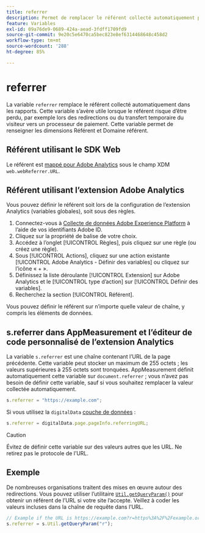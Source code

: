 ```yaml
---
title: referrer
description: Permet de remplacer le référent collecté automatiquement pour un accès.
feature: Variables
exl-id: 09a76de9-0689-424a-aead-3fdff1709fd9
source-git-commit: 9e20c5e6470ca5bec823e8ef6314468648c458d2
workflow-type: tm+mt
source-wordcount: '288'
ht-degree: 85%

---
```


# referrer

La variable `referrer` remplace le référent collecté automatiquement dans les rapports. Cette variable s’avère utile lorsque le référent risque d’être perdu, par exemple lors des redirections ou du transfert temporaire du visiteur vers un processeur de paiement. Cette variable permet de renseigner les dimensions Référent et Domaine référent.

## Référent utilisant le SDK Web

Le référent est [mappé pour Adobe Analytics](https://experienceleague.adobe.com/docs/analytics/implementation/aep-edge/variable-mapping.html?lang=fr) sous le champ XDM `web.webReferrer.URL`.

## Référent utilisant l’extension Adobe Analytics

Vous pouvez définir le référent soit lors de la configuration de l’extension Analytics (variables globales), soit sous des règles.

1. Connectez-vous à [Collecte de données Adobe Experience Platform](https://experience.adobe.com/data-collection) à l’aide de vos identifiants Adobe ID.
2. Cliquez sur la propriété de balise de votre choix.
3. Accédez à l’onglet [!UICONTROL Règles], puis cliquez sur une règle (ou créez une règle).
4. Sous [!UICONTROL Actions], cliquez sur une action existante [!UICONTROL Adobe Analytics - Définir des variables] ou cliquez sur l’icône « + ».
5. Définissez la liste déroulante [!UICONTROL Extension] sur Adobe Analytics et le [!UICONTROL type d’action] sur [!UICONTROL Définir des variables].
6. Recherchez la section [!UICONTROL Référent].

Vous pouvez définir le référent sur n’importe quelle valeur de chaîne, y compris les éléments de données.

## s.referrer dans AppMeasurement et l’éditeur de code personnalisé de l’extension Analytics

La variable `s.referrer` est une chaîne contenant l’URL de la page précédente. Cette variable peut stocker un maximum de 255 octets ; les valeurs supérieures à 255 octets sont tronquées. AppMeasurement définit automatiquement cette variable sur `document.referrer` ; vous n’avez pas besoin de définir cette variable, sauf si vous souhaitez remplacer la valeur collectée automatiquement.

```js
s.referrer = "https://example.com";
```

Si vous utilisez la `digitalData` [couche de données](../../prepare/data-layer.md) :

```js
s.referrer = digitalData.page.pageInfo.referringURL;
```

>[!CAUTION]
>
>Évitez de définir cette variable sur des valeurs autres que les URL. Ne retirez pas le protocole de lʼURL.

## Exemple

De nombreuses organisations traitent des mises en œuvre autour des redirections. Vous pouvez utiliser l’utilitaire [`Util.getQueryParam()`](../functions/util-getqueryparam.md) pour obtenir un référent de l’URL si votre site l’accepte. Veillez à coder les valeurs incluses dans la chaîne de requête dans l’URL.

```js
// Example if the URL is https://example.com?r=https%3A%2F%2Fexample.org
s.referrer = s.Util.getQueryParam("r");
```
